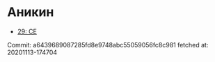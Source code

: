 # Аникин
- [29: CE](29.md)

Commit: a6439689087285fd8e9748abc55059056fc8c981
 fetched at: 20201113-174704
